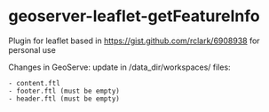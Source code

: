 # geoserver-leaflet-getFeatureInfo
Plugin for leaflet based in https://gist.github.com/rclark/6908938 for personal use

Changes in GeoServe:
  update in /data_dir/workspaces/ files:
  
    - content.ftl
    - footer.ftl (must be empty)
    - header.ftl (must be empty)
